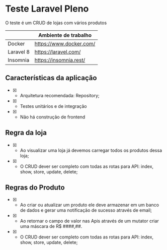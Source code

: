 # Teste Laravel Pleno
O teste é um CRUD de lojas com vários produtos

 <table style="width:100%">
    <thead>
      <tr>
        <th></th>
        <th>Ambiente de trabalho</th>
      </tr>
    </thead>
    <tbody>
      <tr>
        <td>Docker</td>
        <td><a target="_blank" href="https://www.docker.com/">https://www.docker.com/</a></td>
      </tr>   
      <tr>
        <td>Laravel 8</td>
        <td><a target="_blank" href="https://laravel.com/">https://laravel.com/</a></td>
      </tr> 
      <tr>
        <td>Insomnia</td>
        <td><a target="_blank" href="https://insomnia.rest/">https://insomnia.rest/</a></td>
      </tr>    
    </tbody>
</table>

## Características da aplicação
* [x] - Arquitetura recomendada: Repository;
* [x] - Testes unitários e de integração
* [x] - Não há construção de frontend
## Regra da loja
* [x] - Ao visualizar uma loja já devemos carregar todos os produtos dessa loja;
* [x] - O CRUD dever ser completo com todas as rotas para API: index, show, store, update, delete;

## Regras do Produto
* [x] -  Ao criar ou atualizar um produto ele deve armazenar em um banco de dados e gerar
uma notificação de sucesso através de email;

* [x] - Ao retornar o campo de valor nas Apis através de um mutator criar uma máscara de
   R$ ####,##.

* [x] - O CRUD dever ser completo com todas as rotas para API: index, show, store,
   update, delete;
